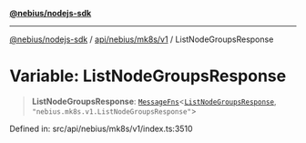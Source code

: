 [**@nebius/nodejs-sdk**](../../../../../README.md)

---

[@nebius/nodejs-sdk](../../../../../README.md) / [api/nebius/mk8s/v1](../README.md) / ListNodeGroupsResponse

# Variable: ListNodeGroupsResponse

> **ListNodeGroupsResponse**: [`MessageFns`](../../../../../runtime/protos/core/interfaces/MessageFns.md)\<[`ListNodeGroupsResponse`](../interfaces/ListNodeGroupsResponse.md), `"nebius.mk8s.v1.ListNodeGroupsResponse"`\>

Defined in: src/api/nebius/mk8s/v1/index.ts:3510
